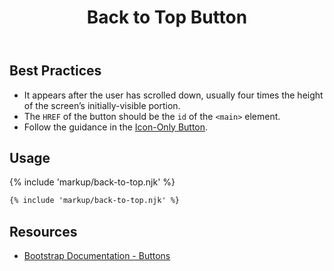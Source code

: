 ﻿---
title: Back to Top Button
summary: The Back to Top Button allows users to return to the top of the page.
tags: back to top button, required
layout: guide
eleventyNavigation:
  key: Back to Top Button
  parent: Components
  order: 90
  excerpt: The Back to Top Button allows users to return to the top of the page.
  img: /img/illustrations/illus-button-top.svg
---
## Best Practices

- It appears after the user has scrolled down, usually four times the height of the screen’s initially-visible portion.
- The `HREF` of the button should be the `id` of the `<main>` element.
- Follow the guidance in the [Icon-Only Button](/components/buttons/#icon-only-button).

## Usage

{% include 'markup/back-to-top.njk' %}

``` html
{% include 'markup/back-to-top.njk' %}
```
## Resources

* <a href="https://getbootstrap.com/docs/4.5/components/buttons/" target="_blank">Bootstrap Documentation - Buttons</a>

